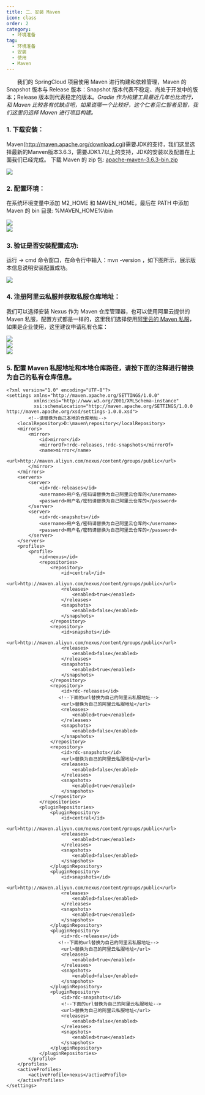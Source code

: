 ```yaml
---
title: 二、安装 Maven
icon: class
order: 2
category:
  - 环境准备
tag:
  - 环境准备
  - 安装
  - 使用
  - Maven
---
```


&emsp;&emsp;我们的 SpringCloud 项目使用 Maven 进行构建和依赖管理，Maven 的 Snapshot 版本与 Release 版本：Snapshot 版本代表不稳定、尚处于开发中的版本；Release 版本则代表稳定的版本。_Gradle 作为构建工具最近几年也比流行，和 Maven 比较各有优缺点吧，如果说哪一个比较好，这个仁者见仁智者见智，我们这里仍选择 Maven 进行项目构建。_

<a name="91b511a5"></a>

### 1. 下载安装：

Maven(http://maven.apache.org/download.cgi)需要JDK的支持，我们这里选择最新的Manven版本3.6.3，需要JDK1.7以上的支持，JDK的安装以及配置在上面我们已经完成。 下载 Maven 的 zip 包: [apache-maven-3.6.3-bin.zip](https://mirrors.bfsu.edu.cn/apache/maven/maven-3/3.6.3/binaries/apache-maven-3.6.3-bin.zip)

![](https://cdn.gitegg.com/cloud/docs/images/Maven%E4%B8%8B%E8%BD%BD%E9%A1%B5.png#id=u3mpn&originHeight=1311&originWidth=1044&originalType=binary&ratio=1&status=done&style=none)

<a name="20c688bc"></a>

### 2. 配置环境：

在系统环境变量中添加 M2_HOME 和 MAVEN_HOME，最后在 PATH 中添加 Maven 的 bin 目录: %MAVEN_HOME%\bin

![](https://cdn.gitegg.com/cloud/docs/images/M2_HOME.png#id=KpGc9&originHeight=660&originWidth=617&originalType=binary&ratio=1&status=done&style=none)<br />![](https://cdn.gitegg.com/cloud/docs/images/M2_BIN.png#id=G0Sjy&originHeight=660&originWidth=618&originalType=binary&ratio=1&status=done&style=none)

<a name="ec981f89"></a>

### 3. 验证是否安装配置成功:

运行 -> cmd 命令窗口，在命令行中输入：mvn -version ，如下图所示，展示版本信息说明安装配置成功。

![](https://cdn.gitegg.com/cloud/docs/images/Maven%E7%89%88%E6%9C%AC%E4%BF%A1%E6%81%AF.png#id=vQsZR&originHeight=218&originWidth=662&originalType=binary&ratio=1&status=done&style=none)

<a name="a78126fa"></a>

### 4. 注册阿里云私服并获取私服仓库地址：

我们可以选择安装 Nexus 作为 Maven 仓库管理器，也可以使用阿里云提供的 Maven 私服，配置方式都是一样的，这里我们选择使用[阿里云的 Maven 私服](https://maven.aliyun.com/mvn/guide)，如果是企业使用，这里建议申请私有仓库：

![](https://cdn.gitegg.com/cloud/docs/images/%E9%98%BF%E9%87%8CMaven%E4%BB%93%E5%BA%93.png#id=MHhEv&originHeight=759&originWidth=1843&originalType=binary&ratio=1&status=done&style=none)<br />![](https://cdn.gitegg.com/cloud/docs/images/%E7%A7%81%E6%9C%89%E4%BB%93%E5%BA%93.png#id=liSdf&originHeight=627&originWidth=1908&originalType=binary&ratio=1&status=done&style=none)<br />![](https://cdn.gitegg.com/cloud/docs/images/%E7%A7%81%E6%9C%89%E4%BB%93%E5%BA%93%E5%9C%B0%E5%9D%80.png#id=vg1Gf&originHeight=866&originWidth=1904&originalType=binary&ratio=1&status=done&style=none)

<a name="277b8041"></a>

### 5. 配置 Maven 私服地址和本地仓库路径，请按下面的注释进行替换为自己的私有仓库信息。

```
<?xml version="1.0" encoding="UTF-8"?>
<settings xmlns="http://maven.apache.org/SETTINGS/1.0.0"
          xmlns:xsi="http://www.w3.org/2001/XMLSchema-instance"
          xsi:schemaLocation="http://maven.apache.org/SETTINGS/1.0.0 http://maven.apache.org/xsd/settings-1.0.0.xsd">
        <!--请替换为自己本地的仓库地址-->
	<localRepository>D:\maven\repository</localRepository>
    <mirrors>
        <mirror>
            <id>mirror</id>
            <mirrorOf>!rdc-releases,!rdc-snapshots</mirrorOf>
            <name>mirror</name>
            <url>http://maven.aliyun.com/nexus/content/groups/public</url>
        </mirror>
    </mirrors>
    <servers>
        <server>
            <id>rdc-releases</id>
            <username>用户名/密码请替换为自己阿里云仓库的</username>
            <password>用户名/密码请替换为自己阿里云仓库的</password>
        </server>
        <server>
            <id>rdc-snapshots</id>
            <username>用户名/密码请替换为自己阿里云仓库的</username>
            <password>用户名/密码请替换为自己阿里云仓库的</password>
        </server>
    </servers>
    <profiles>
        <profile>
            <id>nexus</id>
            <repositories>
                <repository>
                    <id>central</id>
                    <url>http://maven.aliyun.com/nexus/content/groups/public</url>
                    <releases>
                        <enabled>true</enabled>
                    </releases>
                    <snapshots>
                        <enabled>false</enabled>
                    </snapshots>
                </repository>
                <repository>
                    <id>snapshots</id>
                    <url>http://maven.aliyun.com/nexus/content/groups/public</url>
                    <releases>
                        <enabled>false</enabled>
                    </releases>
                    <snapshots>
                        <enabled>true</enabled>
                    </snapshots>
                </repository>
                <repository>
                    <id>rdc-releases</id>
                   <!--下面的url替换为自己的阿里云私服地址-->
                    <url>替换为自己的阿里云私服地址</url>
                    <releases>
                        <enabled>true</enabled>
                    </releases>
                    <snapshots>
                        <enabled>false</enabled>
                    </snapshots>
                </repository>
                <repository>
                    <id>rdc-snapshots</id>
                    <url>替换为自己的阿里云私服地址</url>
                    <releases>
                        <enabled>false</enabled>
                    </releases>
                    <snapshots>
                        <enabled>true</enabled>
                    </snapshots>
                </repository>
            </repositories>
            <pluginRepositories>
                <pluginRepository>
                    <id>central</id>
                    <url>http://maven.aliyun.com/nexus/content/groups/public</url>
                    <releases>
                        <enabled>true</enabled>
                    </releases>
                    <snapshots>
                        <enabled>false</enabled>
                    </snapshots>
                </pluginRepository>
                <pluginRepository>
                    <id>snapshots</id>
                    <url>http://maven.aliyun.com/nexus/content/groups/public</url>
                    <releases>
                        <enabled>false</enabled>
                    </releases>
                    <snapshots>
                        <enabled>true</enabled>
                    </snapshots>
                </pluginRepository>
                <pluginRepository>
                    <id>rdc-releases</id>
                   <!--下面的url替换为自己的阿里云私服地址-->
                    <url>替换为自己的阿里云私服地址</url>
                    <releases>
                        <enabled>true</enabled>
                    </releases>
                    <snapshots>
                        <enabled>false</enabled>
                    </snapshots>
                </pluginRepository>
                <pluginRepository>
                    <id>rdc-snapshots</id>
                    <!--下面的url替换为自己的阿里云私服地址-->
                    <url>替换为自己的阿里云私服地址</url>
                    <releases>
                        <enabled>false</enabled>
                    </releases>
                    <snapshots>
                        <enabled>true</enabled>
                    </snapshots>
                </pluginRepository>
            </pluginRepositories>
        </profile>
    </profiles>
    <activeProfiles>
        <activeProfile>nexus</activeProfile>
    </activeProfiles>
</settings>
```
